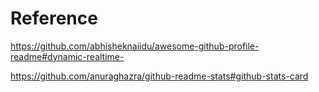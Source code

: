 # Reference
https://github.com/abhisheknaiidu/awesome-github-profile-readme#dynamic-realtime-

https://github.com/anuraghazra/github-readme-stats#github-stats-card